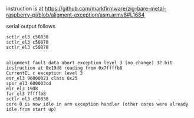 instruction is at https://github.com/markfirmware/zig-bare-metal-raspberry-pi/blob/aligment-exception/asm.armv8#L1684

serial output follows

    sctlr_el3 c50838
    sctlr_el3 c50878
    sctlr_el3 c50878


    alignment fault data abort exception level 3 (no change) 32 bit instruction at 0x19d8 reading from 0x7ffffb8
    CurrentEL c exception level 3
    esr_el3 96000021 class 0x25
    spsr_el3 600003cd
    elr_el3 19d8
    far_el3 7ffffb8
    sctlr_el3 c50838
    core 0 is now idle in arm exception handler (other cores were already idle from start up)
